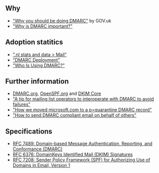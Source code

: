 ## Why
* ["Why you should be doing DMARC"](https://governmenttechnology.blog.gov.uk/2016/10/04/why-you-should-be-doing-dmarc/) by GOV.uk
* ["Why is DMARC important?"](https://dmarc.org/wiki/FAQ#Why_is_DMARC_important.3F)

## Adoption statitics
* [".nl stats and data > Mail"](https://stats.sidnlabs.nl/#/mail)
* ["DMARC Deployment"](https://eggert.org/meter/dmarc)
* ["Who Is Using DMARC?"](https://dmarc.org/who-is-using-dmarc/)

## Further information
* [DMARC.org](https://dmarc.org/), [OpenSPF.org](http://www.openspf.org/) and [DKIM Core](http://dkimcore.org/)
* ["A tip for mailing list operators to interoperate with DMARC to avoid failures"](https://blogs.msdn.microsoft.com/tzink/2017/03/22/a-tip-for-mailing-list-operators-to-interoperate-with-dmarc-to-avoid-failures/)
* ["How we moved microsoft.com to a p=quarantine DMARC record"](https://blogs.msdn.microsoft.com/tzink/2016/09/27/how-we-moved-microsoft-com-to-a-pquarantine-dmarc-record/)
* ["How to send DMARC compliant email on behalf of others"](https://space.dmarcian.com/how-to-send-dmarc-compliant-email-on-behalf-of-others/)

## Specifications
* [RFC 7489: Domain-based Message Authentication, Reporting, and Conformance (DMARC)](https://datatracker.ietf.org/doc/rfc7489/)
* [RFC 6376: DomainKeys Identified Mail (DKIM) Signatures](https://datatracker.ietf.org/doc/rfc6376)
* [RFC 7208: Sender Policy Framework (SPF) for Authorizing Use of Domains in Email, Version 1](https://datatracker.ietf.org/doc/rfc7208/)
